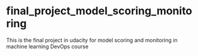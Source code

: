 # final_project_model_scoring_monitoring
This is the final project in udacity for model scoring and monitoring in machine learning DevOps course

